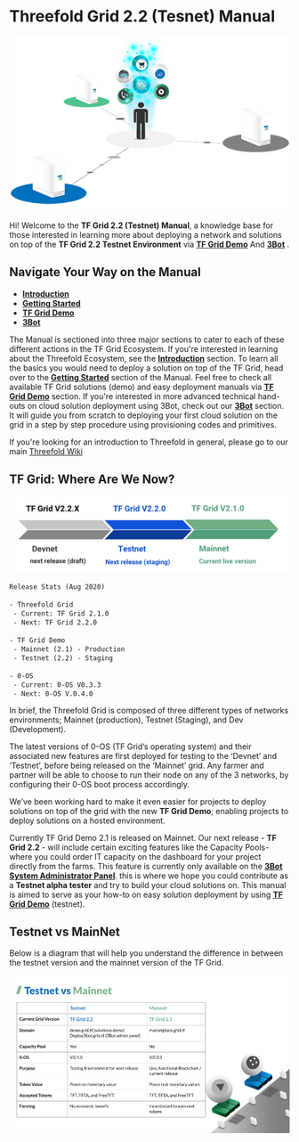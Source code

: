 # Threefold Grid 2.2 (Tesnet) Manual

![](./img/storage_compute.png)

Hi! Welcome to the __TF Grid 2.2 (Testnet) Manual__, a knowledge base for those interested in learning more about deploying a network and solutions on top of the __TF Grid 2.2 Testnet Environment__ via [__TF Grid Demo__](demo.grid.tf) And [__3Bot__](deploy3bot.grid.tf) . 

## Navigate Your Way on the Manual

- [__Introduction__](learn.md)
- [__Getting Started__](getting_started.md)
- [__TF Grid Demo__](marketplace.md)
- [__3Bot__](develop.md)


The Manual is sectioned into three major sections to cater to each of these different actions in the TF Grid Ecosystem. If you're interested in learning about the Threefold Ecosystem, see the [__Introduction__](learn.md) section. To learn all the basics you would need to deploy a solution on top of the TF Grid, head over to the [__Getting Started__](getting_started.md) section of the Manual. Feel free to check all available TF Grid solutions (demo) and easy deployment manuals via [__TF Grid Demo__](marketplace.md) section. If you're interested in more advanced technical hand-outs on cloud solution deployment using 3Bot, check out our [__3Bot__](develop.md) section. It will guide you from scratch to deploying your first cloud solution on the grid in a step by step procedure using provisioning codes and primitives.

If you're looking for an introduction to Threefold in general, please go to our main [Threefold Wiki](wiki.Threefold.io) 


## TF Grid: Where Are We Now?

![](./img/environment.png)

```
Release Stats (Aug 2020)

- Threefold Grid 
 - Current: TF Grid 2.1.0
 - Next: TF Grid 2.2.0

- TF Grid Demo
 - Mainnet (2.1) - Production
 - Testnet (2.2) - Staging

- 0-OS
 - Current: 0-OS V0.3.3
 - Next: 0-OS V.0.4.0
```

In brief, the Threefold Grid is composed of three different types of networks environments; Mainnet (production), Testnet (Staging), and Dev (Development). 

The latest versions of 0-OS (TF Grid’s operating system) and their associated new features are first deployed for testing to the ‘Devnet’ and ‘Testnet’, before being released on the ‘Mainnet’ grid. Any farmer and partner will be able to choose to run their node on any of the 3 networks, by configuring their 0-OS boot process accordingly.

We’ve been working hard to make it even easier for projects to deploy solutions on top of the grid with the new __TF Grid Demo__; enabling projects to deploy solutions on a hosted environment. 

Currently TF Grid Demo 2.1 is released on Mainnet. Our next release - __TF Grid 2.2__ - will include certain exciting features like the Capacity Pools- where you could order IT capacity on the dashboard for your project directly from the farms. This feature is currently only available on the [__3Bot System Administrator Panel__](deploy3bot.grid.tf). this is where we hope you could contribute as a __Testnet alpha tester__ and try to build your cloud solutions on. This manual is aimed to serve as your how-to on  easy solution deployment by using [__TF Grid Demo__](demo.grid.tf) (testnet).

## Testnet vs MainNet

Below is a diagram that will help you understand the difference in between the testnet version and the mainnet version of the TF Grid. 

![](./img/testnet_mainnet.png)
